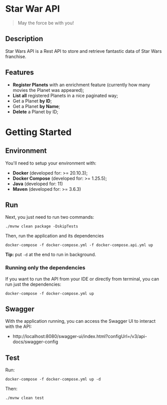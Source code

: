 # Star War API

> May the force be with you!

## Description

Star Wars API is a Rest API to store and retrieve fantastic data of Star Wars franchise.

## Features

- **Register Planets** with an enrichment feature (currently how many movies the Planet was appeared);
- **List all** registered Planets in a nice paginated way;
- Get a Planet **by ID**;
- Get a Planet **by Name**;
- **Delete** a Planet by ID;

# Getting Started

## Environment

You'll need to setup your environment with:

- **Docker** (developed for: >= 20.10.3);
- **Docker Compose** (developed for: >= 1.25.5);
- **Java** (developed for: 11)
- **Maven** (developed for: >= 3.6.3)

## Run

Next, you just need to run two commands:

```shell
./mvnw clean package -DskipTests
```

Then, run the application and its dependencies

```shell
docker-compose -f docker-compose.yml -f docker-compose.api.yml up
```

**Tip:** put `-d` at the end to run in background.

### Running only the dependencies

If you want to run the API from your IDE or directly from terminal, you can run just the dependencies:

```shell
docker-compose -f docker-compose.yml up
```

## Swagger

With the application running, you can access the Swagger UI to interact with the API:

- http://localhost:8080/swagger-ui/index.html?configUrl=/v3/api-docs/swagger-config

## Test

Run:

```shell
docker-compose -f docker-compose.yml up -d
```

Then:

```shell
./mvnw clean test
```
